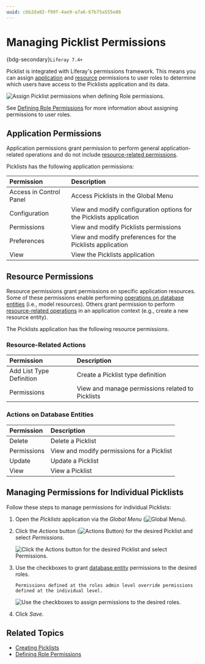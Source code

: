 ```yaml
---
uuid: cbb2da02-f99f-4ae9-a7a6-67b75a555e86
---
```

# Managing Picklist Permissions

{bdg-secondary}`Liferay 7.4+`

Picklist is integrated with Liferay's permissions framework. This means you can assign [application](#application-permissions) and [resource](#resource-permissions) permissions to user roles to determine which users have access to the Picklists application and its data.

![Assign Picklist permissions when defining Role permissions.](./managing-picklist-permissions/images/01.png)

See [Defining Role Permissions](../../../users-and-permissions/roles-and-permissions/defining-role-permissions.md) for more information about assigning permissions to user roles.

## Application Permissions

Application permissions grant permission to perform general application-related operations and do not include [resource-related permissions](#resource-permissions).

Picklists has the following application permissions:

| Permission              | Description                                                         |
|:------------------------|:--------------------------------------------------------------------|
| Access in Control Panel | Access Picklists in the Global Menu                                 |
| Configuration           | View and modify configuration options for the Picklists application |
| Permissions             | View and modify Picklists permissions                               |
| Preferences             | View and modify preferences for the Picklists application           |
| View                    | View the Picklists application                                      |

## Resource Permissions

Resource permissions grant permissions on specific application resources. Some of these permissions enable performing [operations on database entities](#resource-related-actions) (i.e., model resources). Others grant permission to perform [resource-related operations](#actions-on-database-entities) in an application context (e.g., create a new resource entity).

The Picklists application has the following resource permissions.

### Resource-Related Actions

| Permission               | Description                                      |
|:-------------------------|:-------------------------------------------------|
| Add List Type Definition | Create a Picklist type definition                |
| Permissions              | View and manage permissions related to Picklists |

### Actions on Database Entities

| Permission  | Description                                |
|:------------|:-------------------------------------------|
| Delete      | Delete a Picklist                          |
| Permissions | View and modify permissions for a Picklist |
| Update      | Update a Picklist                          |
| View        | View a Picklist                            |

## Managing Permissions for Individual Picklists

Follow these steps to manage permissions for individual Picklists:

1. Open the *Picklists* application via the *Global Menu* (![Global Menu](../../../images/icon-applications-menu.png)).

1. Click the *Actions* button (![Actions Button](../../../images/icon-actions.png)) for the desired Picklist and select *Permissions*.

   ![Click the Actions button for the desired Picklist and select Permissions.](./managing-picklist-permissions/images/02.png)

1. Use the checkboxes to grant [database entity](#actions-on-database-entities) permissions to the desired roles.

   ```{note}
   Permissions defined at the roles admin level override permissions defined at the individual level.
   ```

   ![Use the checkboxes to assign permissions to the desired roles.](./managing-picklist-permissions/images/03.png)

1. Click *Save*.

## Related Topics

* [Creating Picklists](./creating-picklists.md)
* [Defining Role Permissions](../../../users-and-permissions/roles-and-permissions/defining-role-permissions.md)
